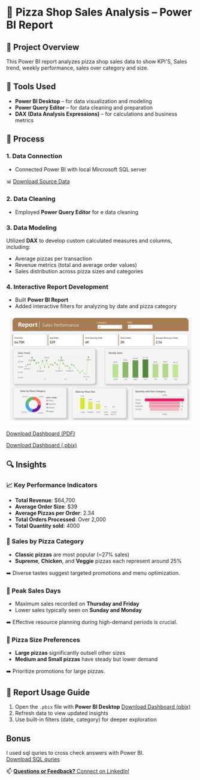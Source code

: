 # 🍕 Pizza Shop Sales Analysis – Power BI Report

## 📌 Project Overview

This Power BI report analyzes pizza shop sales data to show KPI'S, Sales trend, weekly performance, sales over category and size.

## 🧰 Tools Used

- **Power BI Desktop** – for data visualization and modeling
- **Power Query Editor** – for data cleaning and preparation
- **DAX (Data Analysis Expressions)** – for calculations and business metrics

## 🔄 Process

### 1. Data Connection
- Connected Power BI with local Mircrosoft SQL server

📊 [Download Source Data](Data/pizza_sales_excel_file.xlsx)

### 2. Data Cleaning
- Employed **Power Query Editor** for e data cleaning

### 3. Data Modeling
Utilized **DAX** to develop custom calculated measures and columns, including:
  - Average pizzas per transaction
  - Revenue metrics (total and average order values)
  - Sales distribution across pizza sizes and categories

 
### 4. Interactive Report Development
- Built **Power BI Report**
- Added interactive filters for analyzing by date and pizza category
 
![Dashboard Preview](Report/Sales_Performance.jpg)

[Download Dashboard (PDF)](Report/Pizza_Shop.pdf)

[Download Dashboard (.pbix)](Power_BI_report/Pizza_Shop.pbix)

## 🔍 Insights

### 📈 Key Performance Indicators
- **Total Revenue**: $64,700
- **Average Order Size**: $39
- **Average Pizzas per Order**: 2.34
- **Total Orders Processed**: Over 2,000
- **Total Quantity sold**: 4000

### 🍕 Sales by Pizza Category
- **Classic pizzas** are most popular (~27% sales)
- **Supreme**, **Chicken**, and **Veggie** pizzas each represent around 25%
  
➡️ Diverse tastes suggest targeted promotions and menu optimization.

### 📅 Peak Sales Days
- Maximum sales recorded on **Thursday and Friday**
- Lower sales typically seen on **Sunday and Monday**
  
➡️ Effective resource planning during high-demand periods is crucial.

### 📏 Pizza Size Preferences
- **Large pizzas** significantly outsell other sizes
- **Medium and Small pizzas** have steady but lower demand
  
➡️ Prioritize promotions for large pizzas.

## 🚀 Report Usage Guide

1. Open the `.pbix` file with **Power BI Desktop**
   [Download Dashboard (pbix)](Power_BI_report/Pizza_Shop.pbix)
2. Refresh data to view updated insights
3. Use built-in filters (date, category) for deeper exploration


## Bonus
I used sql quries to cross check answers with Power BI.  
[Download SQL quries](SQL_Quries/SQL_Quries.docx)



 

📫 [**Questions or Feedback?** Connect on LinkedIn!](https://www.linkedin.com/in/shehrozsarwar)
